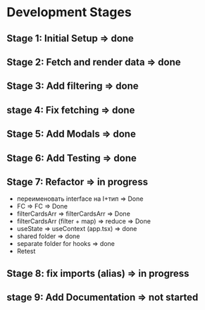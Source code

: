# Development Stages

## Stage 1: Initial Setup => done

## Stage 2: Fetch and render data => done

## Stage 3: Add filtering => done

## stage 4: Fix fetching => done

## Stage 5: Add Modals => done

## Stage 6: Add Testing => done

## Stage 7: Refactor => in progress

- переименовать interface на I+тип => Done
- FC => FC => Done
- filterCardsArr => filterCardsArr => Done
- filterCardsArr (filter + map) => reduce => Done
- useState => useContext (app.tsx) => done
- shared folder => done
- separate folder for hooks => done
- Retest

## Stage 8: fix imports (alias) => in progress

## stage 9: Add Documentation => not started
